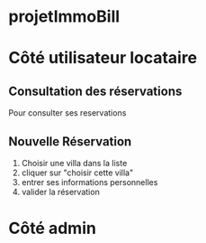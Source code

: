 # projetImmoBill
# Côté utilisateur locataire
## Consultation des réservations 
Pour consulter ses reservations
## Nouvelle Réservation
1. Choisir une villa dans la liste
2. cliquer sur "choisir cette villa"
3. entrer ses informations personnelles
4. valider la réservation

# Côté admin
